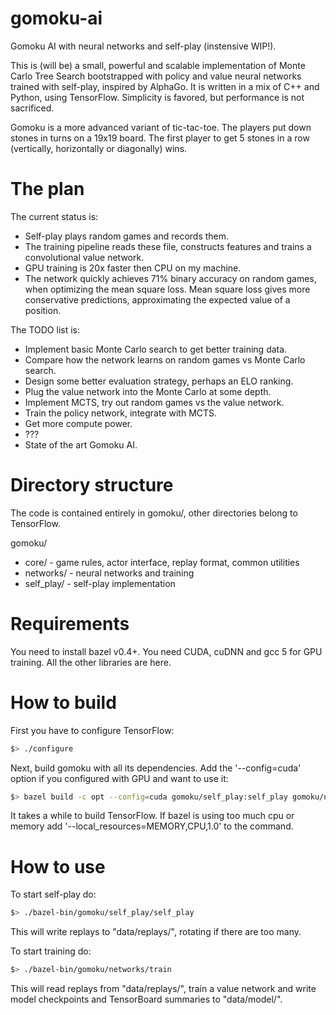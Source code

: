 gomoku-ai
=========

Gomoku AI with neural networks and self-play (instensive WIP!).

This is (will be) a small, powerful and scalable implementation of Monte Carlo
Tree Search bootstrapped with policy and value neural networks trained with
self-play, inspired by AlphaGo. It is written in a mix of C++ and Python, using
TensorFlow. Simplicity is favored, but performance is not sacrificed.

Gomoku is a more advanced variant of tic-tac-toe. The players put down stones
in turns on a 19x19 board. The first player to get 5 stones in a row (vertically,
horizontally or diagonally) wins.

The plan
========

The current status is:

  * Self-play plays random games and records them.
  * The training pipeline reads these file, constructs features and trains
    a convolutional value network.
  * GPU training is 20x faster then CPU on my machine.
  * The network quickly achieves 71% binary accuracy on random games, when
    optimizing the mean square loss. Mean square loss gives more conservative
    predictions, approximating the expected value of a position.

The TODO list is:

  * Implement basic Monte Carlo search to get better training data.
  * Compare how the network learns on random games vs Monte Carlo search.
  * Design some better evaluation strategy, perhaps an ELO ranking.
  * Plug the value network into the Monte Carlo at some depth.
  * Implement MCTS, try out random games vs the value network.
  * Train the policy network, integrate with MCTS.
  * Get more compute power.
  * ???
  * State of the art Gomoku AI.

Directory structure
===================

The code is contained entirely in gomoku/, other directories belong to
TensorFlow.

gomoku/

  * core/ - game rules, actor interface, replay format, common utilities
  * networks/ - neural networks and training
  * self_play/ - self-play implementation

Requirements
============

You need to install bazel v0.4+. You need CUDA, cuDNN and gcc 5 for GPU
training. All the other libraries are here.

How to build
============

First you have to configure TensorFlow:

```bash
$> ./configure
```

Next, build gomoku with all its dependencies. Add the '--config=cuda' option
if you configured with GPU and want to use it:

```bash
$> bazel build -c opt --config=cuda gomoku/self_play:self_play gomoku/networks:train
```
It takes a while to build TensorFlow. If bazel is using too much cpu or
memory add '--local_resources=MEMORY,CPU,1.0' to the command.

How to use
==========

To start self-play do:
```bash
$> ./bazel-bin/gomoku/self_play/self_play
```

This will write replays to "data/replays/", rotating if there are too many.


To start training do:
```bash
$> ./bazel-bin/gomoku/networks/train
```

This will read replays from "data/replays/", train a value network and write
model checkpoints and TensorBoard summaries to "data/model/".
